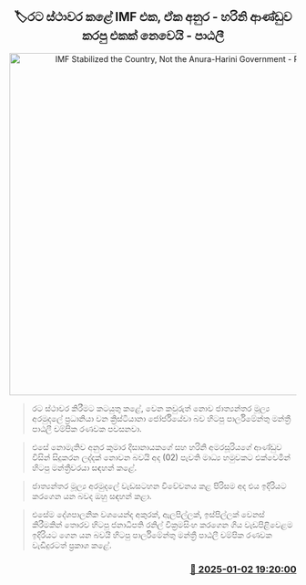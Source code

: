 <p align='center'><b><h2 align='center' title='IMF Stabilized the Country, Not the Anura-Harini Government - Patali'>🏷රට ස්ථාවර කළේ IMF එක, ඒක අනුර - හරිනි ආණ්ඩුව කරපු එකක් නෙවෙයි - පාඨලී</h2></b></p>
<p align='center'><img src='https://helakuru.sgp1.cdn.digitaloceanspaces.com/esana/images/lib/patali-champika-ranawaka2.jpg' width='600' alt='IMF Stabilized the Country, Not the Anura-Harini Government - Patali'></p>

> රට ස්ථාවර කිරීමට කටයුතු කළේ, වෙන කවුරුත් නොව ජාත්‍යන්තර මූල්‍ය අරමුදලේ ප්‍රධානියා වන ක්‍රිස්ටියානා ජෝර්ජියේවා බව හිටපු පාර්ලිමේන්තු මන්ත්‍රී පාඨලී චම්පික රණවක පවසනවා.

> එසේ නොමැතිව අනුර කුමාර දිසානායකගේ සහ හරිනි අමරසූරියගේ ආණ්ඩුව විසින් සිදුකරන ලද්දක් නොවන බවයි අද (02) පැවති මාධ්‍ය හමුවකට එක්වෙමින් හිටපු මන්ත්‍රීවරයා සඳහන් කළේ.

> ජාත්‍යන්තර මූල්‍ය අරමුදලේ වැඩසටහන විවේචනය කළ පිරිසම අද එය ඉදිරියට කරගෙන යන බවද ඔහු සඳහන් කළා.

> එසේම දේශපාලනි​ක වශයෙන්ද අකුරක්, ඇලපිල්ලක්, ඉස්පිල්ලක් වෙනස් කිරීමකින් තොරව හිටපු ජනාධිපති රනිල් වික්‍රමසිංහ කරගෙන ගිය වැඩපිළිවෙළම ඉදිරියට ගෙන යන බවයි හිටපු පාර්ලිමේන්තු මන්ත්‍රී පාඨලී චම්පික රණවක වැඩිදුරටත් ප්‍රකාශ කළේ. 



<h3 align='right'><a href='https://www.helakuru.lk/esana/p/106280/'>📅 2025-01-02 19:20:00</a></h3>

